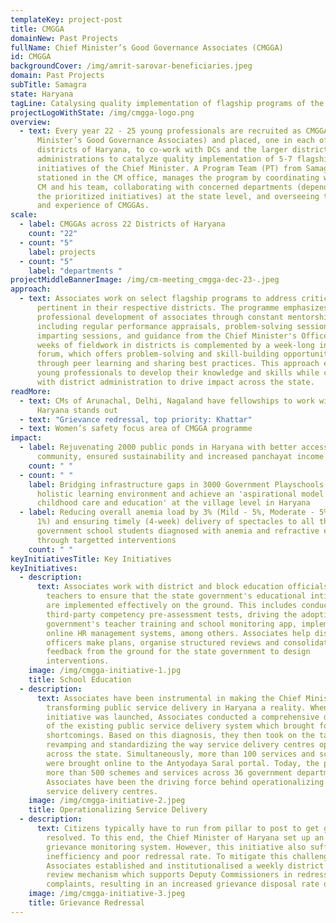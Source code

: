 ```yaml
---
templateKey: project-post
title: CMGGA
domainNew: Past Projects
fullName: Chief Minister’s Good Governance Associates (CMGGA)
id: CMGGA
backgroundCover: /img/amrit-sarovar-beneficiaries.jpeg
domain: Past Projects
subTitle: Samagra
state: Haryana
tagLine: Catalysing quality implementation of flagship programs of the Govt of Haryana
projectLogoWithState: /img/cmgga-logo.png
overview:
  - text: Every year 22 - 25 young professionals are recruited as CMGGAs (Chief
      Minister’s Good Governance Associates) and placed, one in each of the 22
      districts of Haryana, to co-work with DCs and the larger district
      administrations to catalyze quality implementation of 5-7 flagship
      initiatives of the Chief Minister. A Program Team (PT) from Samagra,
      stationed in the CM office, manages the program by coordinating with the
      CM and his team, collaborating with concerned departments (depending on
      the prioritized initiatives) at the state level, and overseeing the work
      and experience of CMGGAs.
scale:
  - label: CMGGAs across 22 Districts of Haryana
    count: "22"
  - count: "5"
    label: projects
  - count: "5"
    label: "departments "
projectMiddleBannerImage: /img/cm-meeting_cmgga-dec-23-.jpeg
approach:
  - text: Associates work on select flagship programs to address critical issues
      pertinent in their respective districts. The programme emphasizes
      professional development of associates through constant mentorship,
      including regular performance appraisals, problem-solving sessions, skills
      imparting sessions, and guidance from the Chief Minister's Office. 6 -7
      weeks of fieldwork in districts is complemented by a week-long in-person
      forum, which offers problem-solving and skill-building opportunities
      through peer learning and sharing best practices. This approach empowers
      young professionals to develop their knowledge and skills while co-working
      with district administration to drive impact across the state.
readMore:
  - text: CMs of Arunachal, Delhi, Nagaland have fellowships to work with youth. Why
      Haryana stands out
  - text: "Grievance redressal, top priority: Khattar"
  - text: Women’s safety focus area of CMGGA programme
impact:
  - label: Rejuvenating 2000 public ponds in Haryana with better access to
      community, ensured sustainability and increased panchayat income
    count: " "
  - count: " "
    label: Bridging infrastructure gaps in 3000 Government Playschools to ensure a
      holistic learning environment and achieve an 'aspirational model of early
      childhood care and education' at the village level in Haryana
  - label: Reducing overall anemia load by 3% (Mild - 5%, Moderate - 5%, Severe -
      1%) and ensuring timely (4-week) delivery of spectacles to all the
      government school students diagnosed with anemia and refractive error
      through targetted interventions
    count: " "
keyInitiativesTitle: Key Initiatives
keyInitiatives:
  - description:
      text: Associates work with district and block education officials as well as
        teachers to ensure that the state government's educational intitiaitves
        are implemented effectively on the ground. This includes conducting
        third-party competency pre-assessment tests, driving the adoption of the
        government's teacher training and school monitoring app, implementing
        online HR management systems, among others. Associates help district
        officers make plans, organise structured reviews and consolidate
        feedback from the ground for the state government to design
        interventions.
    image: /img/cmgga-initiative-1.jpg
    title: School Education
  - description:
      text: Associates have been instrumental in making the Chief Minister's vision of
        transforming public service delivery in Haryana a reality. When the
        initiative was launched, Associates conducted a comprehensive diagnostic
        of the existing public service delivery system which brought forth its
        shortcomings. Based on this diagnosis, they then took on the task of
        revamping and standardizing the way service delivery centres operated
        across the state. Simultaneously, more than 100 services and schemes
        were brought online to the Antyodaya Saral portal. Today, the portal has
        more than 500 schemes and services across 36 government departments.
        Associates have been the driving force behind operationalizing the
        service delivery centres.
    image: /img/cmgga-initiative-2.jpeg
    title: Operationalizing Service Delivery
  - description:
      text: Citizens typically have to run from pillar to post to get grievances
        resolved. To this end, the Chief Minister of Haryana set up an online
        grievance monitoring system. However, this initiative also suffered from
        inefficiency and poor redressal rate. To mitigate this challenge,
        Associates established and institutionalised a weekly district level
        review mechanism which supports Deputy Commissioners in redressing
        complaints, resulting in an increased grievance disposal rate of 70-80%.
    image: /img/cmgga-initiative-3.jpeg
    title: Grievance Redressal
---
```

